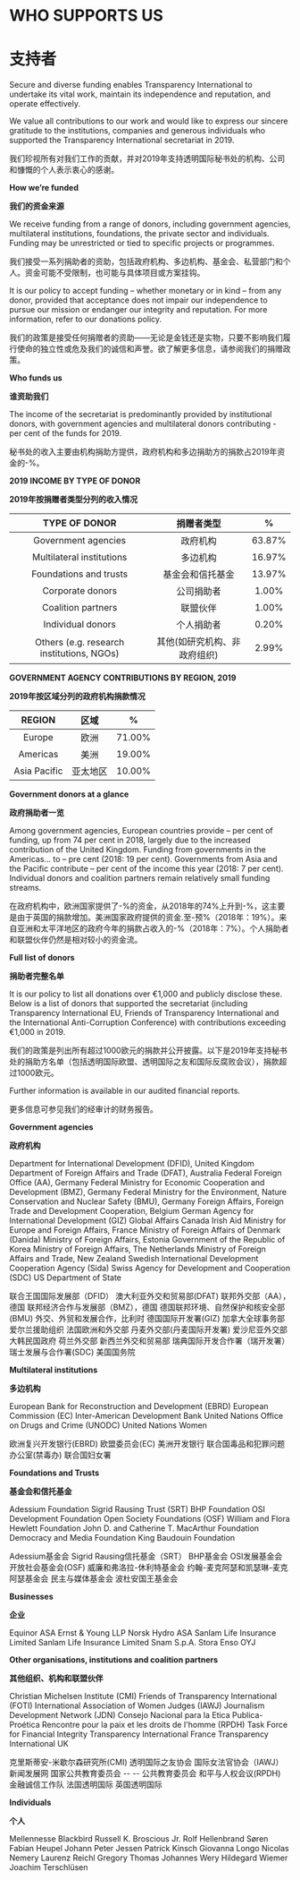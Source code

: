 # WHO SUPPORTS US

# 支持者

Secure and diverse funding enables Transparency International to undertake its vital work, maintain its independence and reputation, and operate effectively.


We value all contributions to our work and would like to express our sincere gratitude to the institutions, companies and generous individuals who supported the Transparency International secretariat in 2019.

我们珍视所有对我们工作的贡献，并对2019年支持透明国际秘书处的机构、公司和慷慨的个人表示衷心的感谢。

**How we’re funded**

**我们的资金来源**

We receive funding from a range of donors, including government agencies, multilateral institutions, foundations, the private sector and individuals. Funding may be unrestricted or tied to specific projects or programmes.

我们接受一系列捐助者的资助，包括政府机构、多边机构、基金会、私营部门和个人。资金可能不受限制，也可能与具体项目或方案挂钩。

It is our policy to accept funding – whether monetary or in kind – from any donor, provided that acceptance does not impair our independence to pursue our mission or endanger our integrity and reputation. For more information, refer to our donations policy.

我们的政策是接受任何捐赠者的资助——无论是金钱还是实物，只要不影响我们履行使命的独立性或危及我们的诚信和声誉。欲了解更多信息，请参阅我们的捐赠政策。

**Who funds us**

**谁资助我们**

The income of the secretariat is predominantly provided by institutional donors, with government agencies and multilateral donors contributing - per cent of the funds for 2019.

秘书处的收入主要由机构捐助方提供，政府机构和多边捐助方的捐款占2019年资金的-%。

**2019 INCOME BY TYPE OF DONOR**

**2019年按捐赠者类型分列的收入情况**

|             **TYPE OF DONOR**             |          捐赠者类型          |   %    |
| :---------------------------------------: | :--------------------------: | :----: |
|            Government agencies            |           政府机构           | 63.87% |
|         Multilateral institutions         |           多边机构           | 16.97% |
|          Foundations and trusts           |       基金会和信托基金       | 13.97% |
|             Corporate donors              |          公司捐助者          | 1.00%  |
|            Coalition partners             |           联盟伙伴           | 1.00%  |
|             Individual donors             |          个人捐助者          | 0.20%  |
| Others (e.g. research institutions, NGOs) | 其他(如研究机构、非政府组织) | 2.99%  |

**GOVERNMENT AGENCY CONTRIBUTIONS BY REGION, 2019**

**2019年按区域分列的政府机构捐款情况**

|    REGION    |   区域   |   %    |
| :----------: | :------: | :----: |
|    Europe    |   欧洲   | 71.00% |
|   Americas   |   美洲   | 19.00% |
| Asia Pacific | 亚太地区 | 10.00% |

**Government donors at a glance**

**政府捐助者一览**

Among government agencies, European countries provide – per cent of funding, up from 74 per cent in 2018, largely due to the increased contribution of the United Kingdom. Funding from governments in the Americas… to – pre cent (2018: 19 per cent). Governments from Asia and the Pacific contribute – per cent of the income this year (2018: 7 per cent). Individual donors and coalition partners remain relatively small funding streams.

在政府机构中，欧洲国家提供了-%的资金，从2018年的74%上升到-%，这主要是由于英国的捐款增加。美洲国家政府提供的资金.至-预%（2018年：19%）。来自亚洲和太平洋地区的政府今年的捐款占收入的-%（2018年：7%）。个人捐助者和联盟伙伴仍然是相对较小的资金流。

**Full list of donors**

**捐助者完整名单**

It is our policy to list all donations over €1,000 and publicly disclose these. Below is a list of donors that supported the secretariat (including Transparency International EU, Friends of Transparency International and the International Anti-Corruption Conference) with contributions exceeding €1,000 in 2019.

我们的政策是列出所有超过1000欧元的捐款并公开披露。以下是2019年支持秘书处的捐助方名单（包括透明国际欧盟、透明国际之友和国际反腐败会议），捐款超过1000欧元。

Further information is available in our audited financial reports.

更多信息可参见我们的经审计的财务报告。

**Government agencies**

**政府机构**

Department for International Development (DFID), United Kingdom
Department of Foreign Affairs and Trade (DFAT), Australia
Federal Foreign Office (AA), Germany
Federal Ministry for Economic Cooperation and Development (BMZ), Germany
Federal Ministry for the Environment, Nature Conservation and Nuclear Safety (BMU), Germany
Foreign Affairs, Foreign Trade and Development Cooperation, Belgium
German Agency for International Development (GIZ)
Global Affairs Canada
Irish Aid
Ministry for Europe and Foreign Affairs, France
Ministry of Foreign Affairs of Denmark (Danida)
Ministry of Foreign Affairs, Estonia
Government of the Republic of Korea
Ministry of Foreign Affairs, The Netherlands
Ministry of Foreign Affairs and Trade, New Zealand
Swedish International Development Cooperation Agency (Sida)
Swiss Agency for Development and Cooperation (SDC)
US Department of State

联合王国国际发展部（DFID）
澳大利亚外交和贸易部(DFAT)
联邦外交部（AA），德国
联邦经济合作与发展部（BMZ），德国
德国联邦环境、自然保护和核安全部(BMU)
外交、外贸和发展合作，比利时
德国国际开发署(GIZ)
加拿大全球事务部
爱尔兰援助组织
法国欧洲和外交部
丹麦外交部(丹麦国际开发署)
爱沙尼亚外交部
大韩民国政府
荷兰外交部
新西兰外交和贸易部
瑞典国际开发合作署（瑞开发署）
瑞士发展与合作署(SDC)
美国国务院

**Multilateral institutions**

**多边机构**

European Bank for Reconstruction and Development (EBRD)
European Commission (EC)
Inter-American Development Bank
United Nations Office on Drugs and Crime (UNODC)
United Nations Women

欧洲复兴开发银行(EBRD)
欧盟委员会(EC)
美洲开发银行
联合国毒品和犯罪问题办公室(禁毒办)
联合国妇女署

**Foundations and Trusts**

**基金会和信托基金**

Adessium Foundation
Sigrid Rausing Trust (SRT)
BHP Foundation
OSI Development Foundation
Open Society Foundations (OSF)
William and Flora Hewlett Foundation
John D. and Catherine T. MacArthur Foundation
Democracy and Media Foundation
King Baudouin Foundation

Adessium基金会
Sigrid Rausing信托基金（SRT）
BHP基金会
OSI发展基金会
开放社会基金会(OSF)
威廉和弗洛拉-休利特基金会
约翰-麦克阿瑟和凯瑟琳-麦克阿瑟基金会
民主与媒体基金会
波杜安国王基金会

**Businesses**

**企业**

Equinor ASA
Ernst & Young LLP
Norsk Hydro ASA
Sanlam Life Insurance Limited
Sanlam Life Insurance Limited
Snam S.p.A.
Stora Enso OYJ

**Other organisations, institutions and coalition partners**

**其他组织、机构和联盟伙伴**

Christian Michelsen Institute (CMI)
Friends of Transparency International (FOTI)
International Association of Women Judges (IAWJ)
Journalism Development Network (JDN)
Consejo Nacional para la Etica Publica-Proética
Rencontre pour la paix et les droits de l'homme (RPDH)
Task Force for Financial Integrity
Transparency International France
Transparency International UK

克里斯蒂安-米歇尔森研究所(CMI)
透明国际之友协会
国际女法官协会（IAWJ）
新闻发展网
国家公共教育委员会 -- -- 公共教育委员会
和平与人权会议(RPDH)
金融诚信工作队
法国透明国际
英国透明国际

**Individuals**

**个人**

Mellennesse Blackbird
Russell K. Broscious Jr.
Rolf Hellenbrand
Søren Fabian Heupel
Johann Peter Jessen
Patrick Kinsch
Giovanna Longo
Nicolas Nemery
Laurenz Reichl
Gregory Thomas
Johannes Wery
Hildegard Wiemer
Joachim Terschlüsen